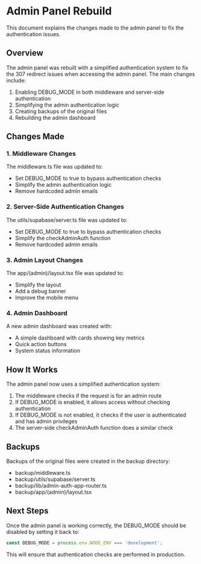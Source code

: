 # Admin Panel Rebuild

This document explains the changes made to the admin panel to fix the authentication issues.

## Overview

The admin panel was rebuilt with a simplified authentication system to fix the 307 redirect issues when accessing the admin panel. The main changes include:

1. Enabling DEBUG_MODE in both middleware and server-side authentication
2. Simplifying the admin authentication logic
3. Creating backups of the original files
4. Rebuilding the admin dashboard

## Changes Made

### 1. Middleware Changes

The middleware.ts file was updated to:
- Set DEBUG_MODE to true to bypass authentication checks
- Simplify the admin authentication logic
- Remove hardcoded admin emails

### 2. Server-Side Authentication Changes

The utils/supabase/server.ts file was updated to:
- Set DEBUG_MODE to true to bypass authentication checks
- Simplify the checkAdminAuth function
- Remove hardcoded admin emails

### 3. Admin Layout Changes

The app/(admin)/layout.tsx file was updated to:
- Simplify the layout
- Add a debug banner
- Improve the mobile menu

### 4. Admin Dashboard

A new admin dashboard was created with:
- A simple dashboard with cards showing key metrics
- Quick action buttons
- System status information

## How It Works

The admin panel now uses a simplified authentication system:

1. The middleware checks if the request is for an admin route
2. If DEBUG_MODE is enabled, it allows access without checking authentication
3. If DEBUG_MODE is not enabled, it checks if the user is authenticated and has admin privileges
4. The server-side checkAdminAuth function does a similar check

## Backups

Backups of the original files were created in the backup directory:
- backup/middleware.ts
- backup/utils/supabase/server.ts
- backup/lib/admin-auth-app-router.ts
- backup/app/(admin)/layout.tsx

## Next Steps

Once the admin panel is working correctly, the DEBUG_MODE should be disabled by setting it back to:

```typescript
const DEBUG_MODE = process.env.NODE_ENV === 'development';
```

This will ensure that authentication checks are performed in production.

